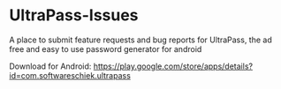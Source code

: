 # UltraPass-Issues
A place to submit feature requests and bug reports for UltraPass, the ad free and easy to use password generator for android

Download for Android:
https://play.google.com/store/apps/details?id=com.softwareschiek.ultrapass
